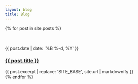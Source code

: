 ```yaml
---
layout: blog
title: Blog
---
```

{% for post in site.posts %}
<article class="preview" style="padding-top: 20px">
    <p class="tagline">
        {{ post.date | date: '%B %-d, %Y' }}
    </p>
    <h3>
        <a href="{{ site.base }}{{ post.url }}">{{ post.title }}</a>
    </h3>
    <div class="excerpt">
        {{ post.excerpt | replace: 'SITE_BASE', site.url | markdownify }}
    </div>
</article>
{% endfor %}